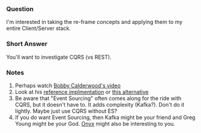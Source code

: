 ### Question

I'm interested in taking the re-frame concepts and applying them to 
my entire Client/Server stack.  

### Short Answer

You'll want to investigate CQRS (vs REST).

### Notes

1. Perhaps watch [Bobby Calderwood's video](https://www.youtube.com/watch?v=B1-gS0oEtYc)
2. Look at his [reference implmentation](https://github.com/capitalone/cqrs-manager-for-distributed-reactive-services) or [this alternative](https://github.com/greywolve/calderwood)
4. Be aware that "Event Sourcing" often comes along for the ride
   with CQRS, but it doesn't have to. It adds complexity (Kafka?). 
   Don't do it lightly. Maybe just use CQRS without ES? 
5. If you do want Event Sourcing, then Kafka might be your friend
   and Greg Young might be your God.  [Onyx](https://github.com/onyx-platform/onyx) might also be interesting to you.

 
